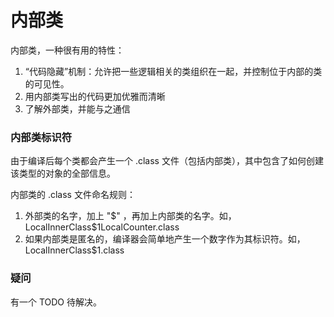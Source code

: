 # 内部类
内部类，一种很有用的特性：
1. “代码隐藏”机制：允许把一些逻辑相关的类组织在一起，并控制位于内部的类的可见性。
2. 用内部类写出的代码更加优雅而清晰
3. 了解外部类，并能与之通信

### 内部类标识符
由于编译后每个类都会产生一个 .class 文件（包括内部类），其中包含了如何创建该类型的对象的全部信息。

内部类的 .class 文件命名规则：
1. 外部类的名字，加上 "$" ，再加上内部类的名字。如，LocalInnerClass$1LocalCounter.class
2. 如果内部类是匿名的，编译器会简单地产生一个数字作为其标识符。如，LocalInnerClass$1.class

### 疑问
有一个 TODO 待解决。
